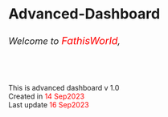# Advanced-Dashboard </br>
<h6 style=" font-size: 18px; font-wight: 400;">Welcome to <span style="color: red; font-size: 20px; font-wight: bold;">FathisWorld</span>,</h6> </br>

This is advanced dashboard v 1.0 </br>
Created in <span style="color: red;">14 Sep2023</span> </br>
Last update <span style="color: red;">16 Sep2023</span> </br>
 
